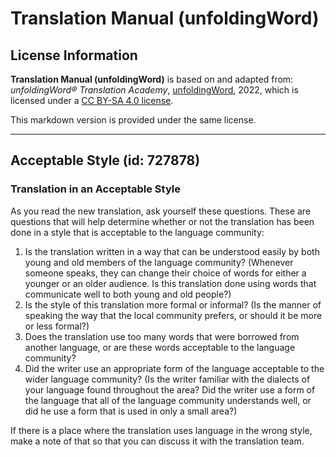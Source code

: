 # Translation Manual (unfoldingWord)

## License Information

**Translation Manual (unfoldingWord)** is based on and adapted from: _unfoldingWord® Translation Academy_, [unfoldingWord](https://unfoldingword.org/utw), 2022, which is licensed under a [CC BY-SA 4.0 license](https://creativecommons.org/licenses/by-sa/4.0/legalcode.en).

This markdown version is provided under the same license.



--------------------------------

## Acceptable Style (id: 727878)

### Translation in an Acceptable Style

As you read the new translation, ask yourself these questions. These are questions that will help determine whether or not the translation has been done in a style that is acceptable to the language community:

1. Is the translation written in a way that can be understood easily by both young and old members of the language community? (Whenever someone speaks, they can change their choice of words for either a younger or an older audience. Is this translation done using words that communicate well to both young and old people?)
2. Is the style of this translation more formal or informal? (Is the manner of speaking the way that the local community prefers, or should it be more or less formal?)
3. Does the translation use too many words that were borrowed from another language, or are these words acceptable to the language community?
4. Did the writer use an appropriate form of the language acceptable to the wider language community? (Is the writer familiar with the dialects of your language found throughout the area? Did the writer use a form of the language that all of the language community understands well, or did he use a form that is used in only a small area?)

If there is a place where the translation uses language in the wrong style, make a note of that so that you can discuss it with the translation team.



